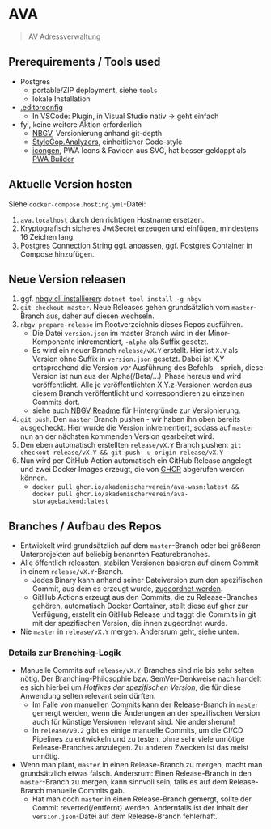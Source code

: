# AVA

> AV Adressverwaltung

## Prerequirements / Tools used

* Postgres
  * portable/ZIP deployment, siehe `tools`
  * lokale Installation
* [.editorconfig](https://editorconfig.org/)
  * In VSCode: Plugin, in Visual Studio nativ -> geht einfach
* fyi, keine weitere Aktion erforderlich
  * [NBGV](https://github.com/dotnet/Nerdbank.GitVersioning), Versionierung anhand git-depth
  * [StyleCop.Analyzers](https://www.nuget.org/packages/StyleCop.Analyzers/), einheitlicher Code-style
  * [icongen](https://cthedot.de/icongen/), PWA Icons & Favicon aus SVG, hat besser geklappt als [PWA Builder](https://www.pwabuilder.com/imageGenerator)

## Aktuelle Version hosten

Siehe `docker-compose.hosting.yml`-Datei:

1. `ava.localhost` durch den richtigen Hostname ersetzen.
2. Kryptografisch sicheres JwtSecret erzeugen und einfügen, mindestens 16 Zeichen lang.
3. Postgres Connection String ggf. anpassen, ggf. Postgres Container in Compose hinzufügen.

## Neue Version releasen

1. ggf. [nbgv cli installieren](https://github.com/dotnet/Nerdbank.GitVersioning/blob/master/doc/nbgv-cli.md): `dotnet tool install -g nbgv`
2. `git checkout master`. Neue Releases gehen grundsätzlich vom `master`-Branch aus, daher auf diesen wechseln.
3. `nbgv prepare-release` im Rootverzeichnis dieses Repos ausführen.
    * Die Datei `version.json` im master Branch wird in der Minor-Komponente inkrementiert, `-alpha` als Suffix gesetzt.
    * Es wird ein neuer Branch `release/vX.Y` erstellt. Hier ist `X.Y` als Version ohne Suffix in `version.json` gesetzt. Dabei ist X.Y entsprechend die Version *vor* Ausführung des Befehls - sprich, diese Version ist nun aus der Alpha(/Beta/...)-Phase heraus und wird veröffentlicht. Alle je veröffentlichten X.Y.z-Versionen werden aus diesem Branch veröffentlicht und korrespondieren zu einzelnen Commits dort.
    * siehe auch [NBGV Readme](https://github.com/dotnet/Nerdbank.GitVersioning) für Hintergründe zur Versionierung.
4. `git push`. Den `master`-Branch pushen - wir haben ihn oben bereits ausgecheckt. Hier wurde die Version inkrementiert, sodass auf `master` nun an der nächsten kommenden Version gearbeitet wird.
5. Den eben automatisch erstellten `release/vX.Y` Branch pushen: `git checkout release/vX.Y && git push -u origin release/vX.Y`
6. Nun wird per GitHub Action automatisch ein GitHub Release angelegt und zwei Docker Images erzeugt, die von [GHCR](https://ghcr.io) abgerufen werden können.
    * `docker pull ghcr.io/akademischerverein/ava-wasm:latest && docker pull ghcr.io/akademischerverein/ava-storagebackend:latest`

## Branches / Aufbau des Repos

* Entwickelt wird grundsätzlich auf dem `master`-Branch oder bei größeren Unterprojekten auf beliebig benannten Featurebranches.
* Alle öffentlich releasten, stabilen Versionen basieren auf einem Commit in einem `release/vX.Y`-Branch.
  * Jedes Binary kann anhand seiner Dateiversion zum den spezifischen Commit, aus dem es erzeugt wurde, [zugeordnet werden](https://github.com/dotnet/Nerdbank.GitVersioning#what-is-git-height).
  * GitHub Actions erzeugt aus den Commits, die zu Release-Branches gehören, automatisch Docker Container, stellt diese auf ghcr zur Verfügung, erstellt ein GitHub Release und taggt die Commits in git mit der spezifischen Version, die ihnen zugeordnet wurde.
* Nie `master` in `release/vX.Y` mergen. Andersrum geht, siehe unten.

### Details zur Branching-Logik

* Manuelle Commits auf `release/vX.Y`-Branches sind nie bis sehr selten nötig. Der Branching-Philosophie bzw. SemVer-Denkweise nach handelt es sich hierbei um *Hotfixes der spezifischen Version*, die für diese Anwendung selten relevant sein dürften.
  * Im Falle von manuellen Commits kann der Release-Branch in `master` gemergt werden, wenn die Änderungen an der spezifischen Version auch für künstige Versionen relevant sind. Nie andersherum!
  * In `release/v0.2` gibt es einige manuelle Commits, um die CI/CD Pipelines zu entwickeln und zu testen, ohne sehr viele unnötige Release-Branches anzulegen. Zu anderen Zwecken ist das meist unnötig.
* Wenn man plant, `master` in einen Release-Branch zu mergen, macht man grundsätzlich etwas falsch. Andersrum: Einen Release-Branch in den `master`-Branch zu mergen, kann sinnvoll sein, falls es auf dem Release-Branch manuelle Commits gab.
  * Hat man doch `master` in einen Release-Branch gemergt, sollte der Commit reverted(/entfernt) werden. Andernfalls ist der Inhalt der `version.json`-Datei auf dem Release-Branch fehlerhaft.
